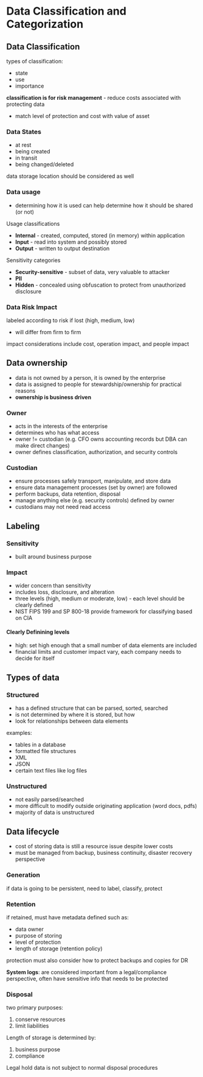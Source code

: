 # Data Classification and Categorization

## Data Classification

types of classification:

- state
- use
- importance

**classification is for risk management** - reduce costs associated with protecting data

- match level of protection and cost with value of asset

### Data States

- at rest
- being created
- in transit
- being changed/deleted

data storage location should be considered as well

### Data usage

- determining how it is used can help determine how it should be shared (or not)

Usage classifications

- **Internal** - created, computed, stored (in memory) within application
- **Input** - read into system and possibly stored
- **Output** - written to output destination

Sensitivity categories

- **Security-sensitive** - subset of data, very valuable to attacker
- **PII**
- **Hidden** - concealed using obfuscation to protect from unauthorized disclosure

### Data Risk Impact

labeled according to risk if lost (high, medium, low)

- will differ from firm to firm

impact considerations include cost, operation impact, and people impact

## Data ownership

- data is not owned by a person, it is owned by the enterprise
- data is assigned to people for stewardship/ownership for practical reasons
- **ownership is business driven**

### Owner

- acts in the interests of the enterprise
- determines who has what access
- owner != custodian (e.g. CFO owns accounting records but DBA can make direct changes)
- owner defines classification, authorization, and security controls

### Custodian

- ensure processes safely transport, manipulate, and store data
- ensure data management processes (set by owner) are followed
- perform backups, data retention, disposal
- manage anything else (e.g. security controls) defined by owner
- custodians may not need read access

## Labeling

### Sensitivity

- built around business purpose

### Impact

- wider concern than sensitivity
- includes loss, disclosure, and alteration
- three levels (high, medium or moderate, low) - each level should be clearly defined
- NIST FIPS 199 and SP 800-18 provide framework for classifying based on CIA

#### Clearly Definining levels

- high: set high enough that a small number of data elements are included
- financial limits and customer impact vary, each company needs to decide for itself

## Types of data

### Structured

- has a defined structure that can be parsed, sorted, searched
- is not determined by where it is stored, but how
- look for relationships between data elements

examples:

- tables in a database
- formatted file structures
- XML
- JSON
- certain text files like log files

### Unstructured

- not easily parsed/searched
- more difficult to modify outside originating application (word docs, pdfs)
- majority of data is unstructured

## Data lifecycle

- cost of storing data is still a resource issue despite lower costs
- must be managed from backup, business continuity, disaster recovery perspective

### Generation

if data is going to be persistent, need to label, classify, protect

### Retention

if retained, must have metadata defined such as:

- data owner
- purpose of storing
- level of protection
- length of storage (retention policy)

protection must also consider how to protect backups and copies for DR

**System logs**: are considered important from a legal/compliance perspective, often have sensitive info that needs to be protected

### Disposal

two primary purposes:

1. conserve resources
2. limit liabilities

Length of storage is determined by:

1. business purpose
2. compliance

Legal hold data is not subject to normal disposal procedures
